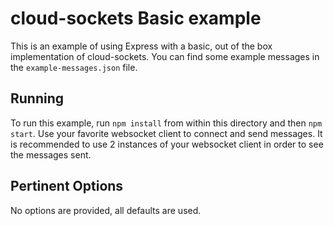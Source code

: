# cloud-sockets Basic example

This is an example of using Express with a basic, out of the box implementation of cloud-sockets. You can find some example messages in the `example-messages.json` file.

## Running

To run this example, run `npm install` from within this directory and then `npm start`. Use your favorite websocket client to connect and send messages. It is recommended to use 2 instances of your websocket client in order to see the messages sent.

## Pertinent Options

No options are provided, all defaults are used.
